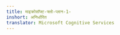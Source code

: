 ```yaml
---
title: माइक्रोसॉफ्ट-फ्लो-प्लान-1-
inshort: अनिर्धारित
translator: Microsoft Cognitive Services
---
```




